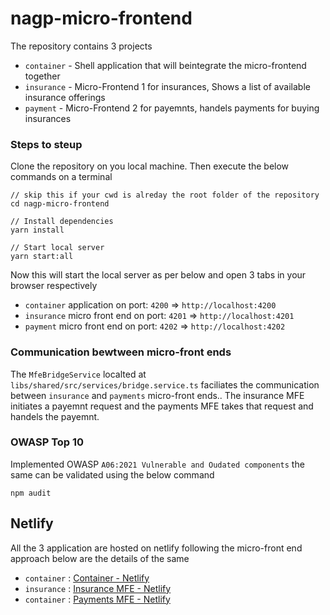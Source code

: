 # nagp-micro-frontend

The repository contains 3 projects

- `container` - Shell application that will beintegrate the micro-frontend together
- `insurance` - Micro-Frontend 1 for insurances, Shows a list of available insurance offerings
- `payment` - Micro-Frontend 2 for payemnts, handels payments for buying insurances

### Steps to steup

Clone the repository on you local machine. Then execute the below commands on a terminal

```
// skip this if your cwd is alreday the root folder of the repository
cd nagp-micro-frontend 

// Install dependencies
yarn install

// Start local server
yarn start:all
```

Now this will start the local server as per below and open 3 tabs in your browser respectively

- `container` application on port: `4200` => `http://localhost:4200`
- `insurance` micro front end on port: `4201` => `http://localhost:4201`
- `payment` micro front end on port: `4202` => `http://localhost:4202`

### Communication bewtween micro-front ends
The `MfeBridgeService` localted at `libs/shared/src/services/bridge.service.ts` faciliates the communication between `insurance` and `payments` micro-front ends.. The insurance MFE initiates a payemnt request and the payments MFE takes that request and handels the payemnt.


### OWASP Top 10
Implemented OWASP `A06:2021 Vulnerable and Oudated components` the same can be validated using the below command
```
npm audit
```

## Netlify
All the 3 application are hosted on netlify following the micro-front end approach below are the details of the same
* `container` : [Container - Netlify](https://starlit-dodol-59f5b8.netlify.app)
* `insurance` : [Insurance MFE - Netlify](https://sparkly-tarsier-82123e.netlify.app)
* `container` : [Payments MFE - Netlify](https://regal-queijadas-1423c0.netlify.app)
